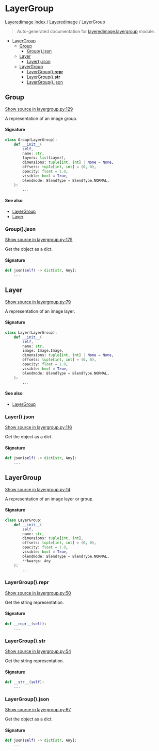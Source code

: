 # LayerGroup

[Layeredimage Index](../README.md#layeredimage-index) /
[Layeredimage](./index.md#layeredimage) /
LayerGroup

> Auto-generated documentation for [layeredimage.layergroup](../../../layeredimage/layergroup.py) module.

- [LayerGroup](#layergroup)
  - [Group](#group)
    - [Group().json](#group()json)
  - [Layer](#layer)
    - [Layer().json](#layer()json)
  - [LayerGroup](#layergroup-1)
    - [LayerGroup().__repr__](#layergroup()__repr__)
    - [LayerGroup().__str__](#layergroup()__str__)
    - [LayerGroup().json](#layergroup()json)

## Group

[Show source in layergroup.py:129](../../../layeredimage/layergroup.py#L129)

A representation of an image group.

#### Signature

```python
class Group(LayerGroup):
    def __init__(
        self,
        name: str,
        layers: list[Layer],
        dimensions: tuple[int, int] | None = None,
        offsets: tuple[int, int] = (0, 0),
        opacity: float = 1.0,
        visible: bool = True,
        blendmode: BlendType = BlendType.NORMAL,
    ):
        ...
```

#### See also

- [LayerGroup](#layergroup)
- [Layer](#layer)

### Group().json

[Show source in layergroup.py:175](../../../layeredimage/layergroup.py#L175)

Get the object as a dict.

#### Signature

```python
def json(self) -> dict[str, Any]:
    ...
```



## Layer

[Show source in layergroup.py:79](../../../layeredimage/layergroup.py#L79)

A representation of an image layer.

#### Signature

```python
class Layer(LayerGroup):
    def __init__(
        self,
        name: str,
        image: Image.Image,
        dimensions: tuple[int, int] | None = None,
        offsets: tuple[int, int] = (0, 0),
        opacity: float = 1.0,
        visible: bool = True,
        blendmode: BlendType = BlendType.NORMAL,
    ):
        ...
```

#### See also

- [LayerGroup](#layergroup)

### Layer().json

[Show source in layergroup.py:116](../../../layeredimage/layergroup.py#L116)

Get the object as a dict.

#### Signature

```python
def json(self) -> dict[str, Any]:
    ...
```



## LayerGroup

[Show source in layergroup.py:14](../../../layeredimage/layergroup.py#L14)

A representation of an image layer or group.

#### Signature

```python
class LayerGroup:
    def __init__(
        self,
        name: str,
        dimensions: tuple[int, int],
        offsets: tuple[int, int] = (0, 0),
        opacity: float = 1.0,
        visible: bool = True,
        blendmode: BlendType = BlendType.NORMAL,
        **kwargs: Any
    ):
        ...
```

### LayerGroup().__repr__

[Show source in layergroup.py:50](../../../layeredimage/layergroup.py#L50)

Get the string representation.

#### Signature

```python
def __repr__(self):
    ...
```

### LayerGroup().__str__

[Show source in layergroup.py:54](../../../layeredimage/layergroup.py#L54)

Get the string representation.

#### Signature

```python
def __str__(self):
    ...
```

### LayerGroup().json

[Show source in layergroup.py:67](../../../layeredimage/layergroup.py#L67)

Get the object as a dict.

#### Signature

```python
def json(self) -> dict[str, Any]:
    ...
```